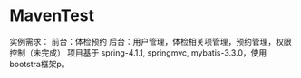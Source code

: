 # MavenTest
实例需求：
  前台：体检预约
  后台：用户管理，体检相关项管理，预约管理，权限控制（未完成）
项目基于 spring-4.1.1, springmvc, mybatis-3.3.0，使用bootstra框架p。
